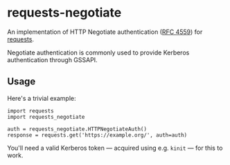 # requests-negotiate

An implementation of HTTP Negotiate authentication ([RFC 4559](http://tools.ietf.org/html/rfc4559)) for [requests](http://docs.python-requests.org/en/latest/).

Negotiate authentication is commonly used to provide Kerberos authentication through GSSAPI.

## Usage

Here's a trivial example:

    import requests
    import requests_negotiate

    auth = requests_negotiate.HTTPNegotiateAuth()
    response = requests.get('https://example.org/', auth=auth)

You'll need a valid Kerberos token — acquired using e.g. `kinit` — for this to work.

